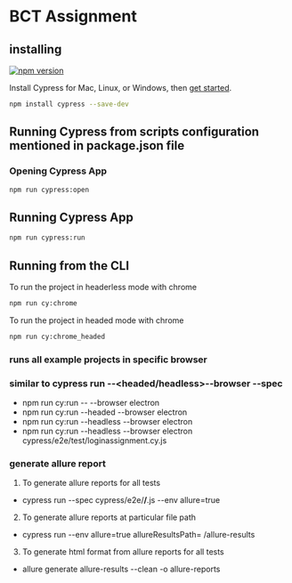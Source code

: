 # BCT Assignment  

## installing

[![npm version](https://badge.fury.io/js/cypress.svg)](https://badge.fury.io/js/cypress)

Install Cypress for Mac, Linux, or Windows, then [get started](https://on.cypress.io/install).

```bash
npm install cypress --save-dev
```

## Running Cypress from scripts configuration mentioned in package.json file 

### Opening Cypress App

```bash
npm run cypress:open
```

## Running Cypress App

```bash
npm run cypress:run
```

## Running from the CLI

To run the project in headerless mode with chrome
```bash
npm run cy:chrome
```

To run the project in headed mode with chrome
```bash
npm run cy:chrome_headed
```

### runs all example projects in specific browser
### similar to cypress run --<headed/headless>--browser <name> --spec <relative path test filename>
- npm run cy:run -- --browser electron
- npm run cy:run --headed --browser electron
- npm run cy:run --headless --browser electron
- npm run cy:run --headless --browser electron cypress/e2e/test/loginassignment.cy.js

### generate allure report
1. To generate allure reports for all tests 
  - cypress run --spec cypress/e2e/**/**.js --env allure=true
2. To generate allure reports at particular file path
  - cypress run --env allure=true allureResultsPath= /allure-results
3. To generate html format from allure reports for all tests
  - allure generate allure-results --clean -o allure-reports
